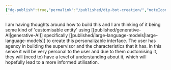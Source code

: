 ```yaml
---
{"dg-publish":true,"permalink":"/published/diy-bot-creation/","noteIcon":""}
---
```


I am having thoughts around how to build this and I am thinking of it being some kind of 'customisable entity' using [[published/generative-AI\|generative-AI]] specifically [[published/large-language-models\|large-language-models]] to create this personalizable interface. The user has agency in building the supervisor and the characteristics that it has. In this sense it will be very personal to the user and due to them customising it, they will (need to) have a level of understanding about it, which will hopefully lead to a more informed utilisation.